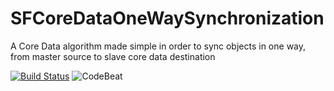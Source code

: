 # SFCoreDataOneWaySynchronization
A Core Data algorithm made simple in order to sync objects in one way, from master source to slave core data destination

[![Build Status](https://travis-ci.org/Vaseltior/SFCoreDataOneWaySynchronization.svg?branch=master)](https://travis-ci.org/Vaseltior/SFCoreDataOneWaySynchronization) ![CodeBeat](https://codebeat.co/badges/102de495-daf8-411c-979a-6282bdc60036)

